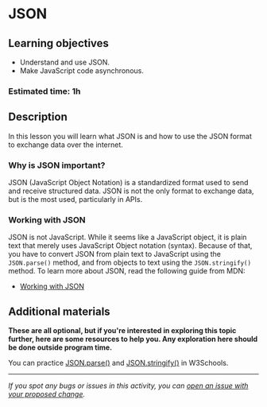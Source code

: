 # JSON

## Learning objectives

- Understand and use JSON.
- Make JavaScript code asynchronous.

### Estimated time: 1h

## Description

In this lesson you will learn what JSON is and how to use the JSON format to exchange data over the internet.

### Why is JSON important?

JSON (JavaScript Object Notation) is a standardized format used to send and receive structured data. JSON is not the only format to exchange data, but is the most used, particularly in APIs.

### Working with JSON

JSON is not JavaScript. While it seems like a JavaScript object, it is plain text that merely uses JavaScript Object notation (syntax). Because of that, you have to convert JSON from plain text to JavaScript using the `JSON.parse()` method, and from objects to text using the `JSON.stringify()` method. To learn more about JSON, read the following guide from MDN:

- [Working with JSON](https://developer.mozilla.org/en-US/docs/Learn/JavaScript/Objects/JSON)

## Additional materials
**These are all optional, but if you're interested in exploring this topic further, here are some resources to help you. Any exploration here should be done outside program time.**

You can practice [JSON.parse()](https://www.w3schools.com/js/js_json_parse.asp) and [JSON.stringify()](https://www.w3schools.com/js/js_json_stringify.asp) in W3Schools.

------

_If you spot any bugs or issues in this activity, you can [open an issue with your proposed change](https://github.com/microverseinc/curriculum-transversal-skills/blob/main/git-github/articles/open_issue.md)._